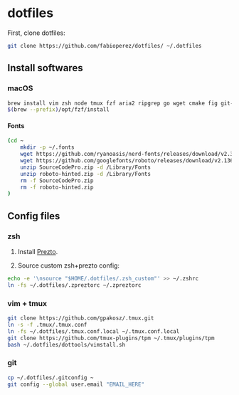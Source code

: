 # dotfiles

First, clone dotfiles:

```bash
git clone https://github.com/fabioperez/dotfiles/ ~/.dotfiles
```

## Install softwares

### macOS

```bash
brew install vim zsh node tmux fzf aria2 ripgrep go wget cmake fig git-delta pyenv
$(brew --prefix)/opt/fzf/install
```

#### Fonts

```bash
(cd ~
    mkdir -p ~/.fonts
    wget https://github.com/ryanoasis/nerd-fonts/releases/download/v2.3.3/SourceCodePro.zip
    wget https://github.com/googlefonts/roboto/releases/download/v2.136/roboto-hinted.zip
    unzip SourceCodePro.zip -d /Library/Fonts
    unzip roboto-hinted.zip -d /Library/Fonts
    rm -f SourceCodePro.zip
    rm -f roboto-hinted.zip
)
```

## Config files

### zsh

1. Install [Prezto](https://github.com/sorin-ionescu/prezto).

2. Source custom zsh+prezto config:

```bash
echo -e '\nsource "$HOME/.dotfiles/.zsh_custom"' >> ~/.zshrc
ln -fs ~/.dotfiles/.zpreztorc ~/.zpreztorc
```

### vim + tmux

```bash
git clone https://github.com/gpakosz/.tmux.git
ln -s -f .tmux/.tmux.conf
ln -fs ~/.dotfiles/.tmux.conf.local ~/.tmux.conf.local
git clone https://github.com/tmux-plugins/tpm ~/.tmux/plugins/tpm
bash ~/.dotfiles/dottools/vimstall.sh
```

### git

```bash
cp ~/.dotfiles/.gitconfig ~
git config --global user.email "EMAIL_HERE"
```
